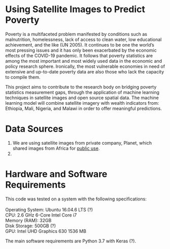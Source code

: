 # Using Satellite Images to Predict Poverty

Poverty is a multifaceted problem manifested by conditions such as malnutrition, homelessness, lack of access to clean water, low educational achievement, and the like (UN 2005). It continues to be one the world’s most pressing issues and it has only been exacerbated by the economic effects of the COVID-19 pandemic. It follows that poverty statistics are among the most important and most widely used data in the economic and policy research sphere. Ironically, the most vulnerable economies in need of extensive and up-to-date poverty data are also those who lack the capacity to compile them.

This project aims to contribute to the research body on bridging poverty statistics measurement gaps, through the application of machine learning techniques in satellite images and open source spatial data. The machine learning model will combine satellite imagery with wealth indicators from: Ethiopia, Mali, Nigeria, and Malawi in order to offer meaningful predictions. 

# Data Sources
1. We are using satellite images from private company, Planet, which shared images from Africa for [public use](https://www.kaggle.com/datasets/sandeshbhat/satellite-images-to-predict-povertyafrica?resource=download&select=Mali_archive). 
2. 


# Hardware and Software Requirements
This code was tested on a system with the following specifications:
<br>
<br>
Operating System: Ubuntu 16.04.6 LTS (?) <br>
CPU: 2.6 GHz 6-Core Intel Core i7 <br>
Memory (RAM): 32GB <br>
Disk Storage: 500GB (?) <br> 
GPU: Intel UHD Graphics 630 1536 MB <br>

The main software requirements are Python 3.7 with Keras (?). 
